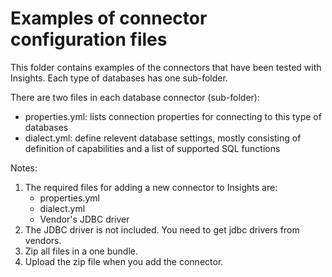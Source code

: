 # Examples of connector configuration files
This folder contains examples of the connectors that have been tested with Insights. Each type of databases has one sub-folder. 

There are two files in each database connector (sub-folder):
* properties.yml: lists connection properties for connecting to this type of databases
* dialect.yml: define relevent database settings, mostly consisting of definition of capabilities and a list of supported SQL functions

Notes:
1. The required files for adding a new connector to Insights are:
   * properties.yml
   * dialect.yml
   * Vendor's JDBC driver
2. The JDBC driver is not included. You need to get jdbc drivers from vendors.
3. Zip all files in a one bundle.
4. Upload the zip file when you add the connector.
